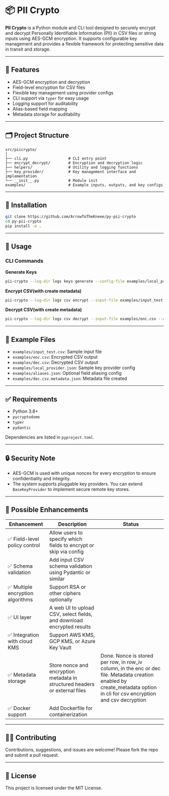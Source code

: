 
# 📦 PII Crypto

**PII Crypto** is a Python module and CLI tool designed to securely encrypt and decrypt Personally Identifiable Information (PII) in CSV files or string inputs using AES-GCM encryption. It supports configurable key management and provides a flexible framework for protecting sensitive data in transit and storage.

---

## 🔧 Features

- AES-GCM encryption and decryption
- Field-level encryption for CSV files
- Flexible key management using provider configs
- CLI support via `typer` for easy usage
- Logging support for auditability
- Alias-based field mapping
- Metadata storage for auditability 

---

## 🗂️ Project Structure

```
src/piicrypto/
│
├── cli.py                  # CLI entry point
├── encrypt_decrypt/        # Encryption and decryption logic
├── helpers/                # Utility and logging functions
├── key_provider/           # Key management interface and implementation
└── __init__.py             # Module init
examples/                   # Example inputs, outputs, and key configs
```

---

## 🚀 Installation

```bash
git clone https://github.com/ArrowToTheKneee/py-pii-crypto
cd py-pii-crypto
pip install -e .
```

---

## 📌 Usage

### CLI Commands

**Generate Keys**
```bash
pii-crypto --log-dir logs keys generate --config-file examples/local_provider.json --mode local
```

**Encrypt CSV(with create metadata)**
```bash
pii-crypto --log-dir logs csv encrypt --input-file examples/input_test.csv --output-file examples/enc.csv --config-file examples/local_provider.json --mode local --create-metadata
```

**Decrypt CSV(with create metadata)**
```bash
pii-crypto --log-dir logs csv decrypt --input-file examples/enc.csv --output-file examples/dec.csv --config-file examples/local_provider.json --mode local --create-metadata
```

---

## 📁 Example Files

- `examples/input_test.csv`: Sample input file
- `examples/enc.csv`: Encrypted CSV output
- `examples/dec.csv`: Decrypted CSV output
- `examples/local_provider.json`: Sample key provider config
- `examples/aliases.json`: Optional field aliasing config
- `examples/dec.csv.metadata.json`: Metadata file created

---

## ✅ Requirements

- Python 3.8+
- `pycryptodome`
- `typer`
- `pydantic`

Dependencies are listed in `pyproject.toml`.

---

## 🔒 Security Note

- AES-GCM is used with unique nonces for every encryption to ensure confidentiality and integrity.
- The system supports pluggable key providers. You can extend `BaseKeyProvider` to implement secure remote key stores.

---

## 🧠 Possible Enhancements

| Enhancement | Description | Status |
|-------------|-------------|--------|
| ✅ Field-level policy control | Allow users to specify which fields to encrypt or skip via config |
| ✅ Schema validation | Add input CSV schema validation using Pydantic or similar |
| ✅ Multiple encryption algorithms | Support RSA or other ciphers optionally |
| ✅ UI layer | A web UI to upload CSV, select fields, and download encrypted results |
| ✅ Integration with cloud KMS | Support AWS KMS, GCP KMS, or Azure Key Vault |
| ✅ Metadata storage | Store nonce and encryption metadata in structured headers or external files | Done. Nonce is stored per row, in row_iv column, in the enc or dec file. Metadata creation enabled by create_metadata option in cli for csv encryption and csv decryption
| ✅ Docker support | Add Dockerfile for containerization |

---

## 👩‍💻 Contributing

Contributions, suggestions, and issues are welcome! Please fork the repo and submit a pull request.

---

## 📄 License

This project is licensed under the MIT License.
